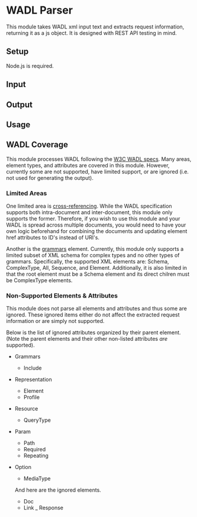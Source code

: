 # WADL Parser #

This module takes WADL xml input text and extracts request information, returning it as a js object. 
It is designed with REST API testing in mind.

## Setup ##
Node.js is required.

## Input ##

## Output ##

## Usage ##

## WADL Coverage ##
This module processes WADL following the [W3C WADL specs](https://www.w3.org/Submission/wadl/). Many areas, element types, and attributes are covered in this module. However, currently some are not supported, have limited support, or are ignored (i.e. not used for generating the output). 

### Limited Areas ###
One limited area is [cross-referencing](https://www.w3.org/Submission/wadl/#x3-60002.1). While the WADL specification supports both intra-document and inter-document, this module only supports the former. Therefore, if you wish to use this module and your WADL is spread across multiple documents, you would need to have your own logic beforehand for combining the documents and updating element href attributes to ID's instead of URI's.

Another is the [grammars](https://www.w3.org/Submission/wadl/#x3-90002.4) element. Currently, this module only supports a limited subset of XML schema for complex types and no other types of grammars. Specifically, the supported XML elements are: Schema, ComplexType, All, Sequence, and Element. Additionally, it is also limited in that the root element must be a Schema element and its direct chilren must be ComplexType elements.

### Non-Supported Elements & Attributes ### 
This module does not parse all elements and attributes and thus some are ignored. These ignored items either do not affect the extracted request information or are simply not supported.

Below is the list of ignored attributes organized by their parent element. (Note the parent elements and their other non-listed attributes *are* supported).

- Grammars
  - Include
- Representation
  - Element
  - Profile
- Resource
  - QueryType
- Param
  - Path
  - Required
  - Repeating
- Option
  - MediaType
  
  And here are the ignored elements.
  
  - Doc
  - Link
  _ Response

